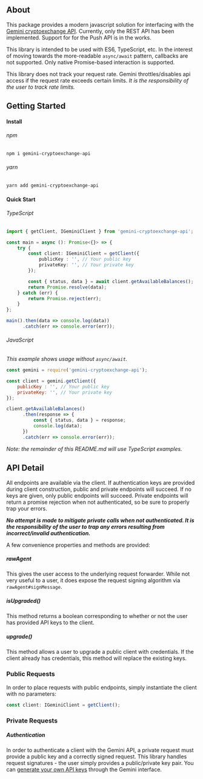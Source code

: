 ## About
This package provides a modern javascript solution for interfacing with the [Gemini cryptoexchange API][api_ref]. 
Currently, only the REST API has been implemented.  Support for for the Push API is in the works.

This library is intended to be used with ES6, TypeScript, etc.  In the interest of moving towards the more-readable 
`async/await` pattern, callbacks are not supported.  Only native Promise-based interaction is supported.

This library does not track your request rate.  Gemini throttles/disables api access if the request rate exceeds 
certain limits.  *It is the responsibility of the user to track rate limits.*

## Getting Started

#### Install

###### npm
```bash
npm i gemini-cryptoexchange-api
```

###### yarn
```bash
yarn add gemini-cryptoexchange-api
```

#### Quick Start

###### TypeScript
```typescript
import { getClient, IGeminiClient } from 'gemini-cryptoexchange-api';

const main = async (): Promise<{}> => {
    try {
        const client: IGeminiClient = getClient({
            publicKey : '', // Your public key
            privateKey: '', // Your private key
        });

        const { status, data } = await client.getAvailableBalances();
        return Promise.resolve(data);
    } catch (err) {
        return Promise.reject(err);
    }
};

main().then(data => console.log(data))
      .catch(err => console.error(err));
```

###### JavaScript
*This example shows usage without `async/await`.*
```javascript
const gemini = require('gemini-cryptoexchange-api');

const client = gemini.getClient({
    publicKey : '', // Your public key
    privateKey: '', // Your private key
});

client.getAvailableBalances()
      .then(response => {
          const { status, data } = response;
          console.log(data);
      })
      .catch(err => console.error(err));

```

*Note: the remainder of this README.md will use TypeScript examples.*

## API Detail

All endpoints are available via the client.  If authentication keys are provided during client construction, public 
and private endpoints will succeed.  If no keys are given, only public endpoints will succeed.  Private endpoints 
will return a promise rejection when not authenticated, so be sure to properly trap your errors.

***No attempt is made to mitigate private calls when not authenticated.  It is the responsibility of the user to trap 
any errors resulting from incorrect/invalid authentication.***

A few convenience properties and methods are provided:

##### rawAgent
This gives the user access to the underlying request forwarder.  While not very useful to a user, it does expose the 
request signing algorithm via `rawAgent#signMessage`.

##### isUpgraded()
This method returns a boolean corresponding to whether or not the user has provided API keys to the client.

##### upgrade()
This method allows a user to upgrade a public client with credentials.  If the client already has credentials, this 
method will replace the existing keys.

### Public Requests
In order to place requests with public endpoints, simply instantiate the client with no parameters:

```typescript
const client: IGeminiClient = getClient(); 
```

### Private Requests

##### Authentication
In order to authenticate a client with the Gemini API, a private request must provide a public key and a correctly 
signed request.  This library handles request signatures - the user simply provides a public/private key pair. You 
can [generate your own API keys][api_keys_ref] through the Gemini interface.

[api_ref]: https://docs.gemini.com
[api_keys_ref]: https://exchange.gemini.com/settings/api
